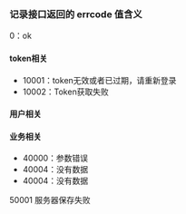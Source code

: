 ### 记录接口返回的 errcode 值含义

0：ok

#### token相关

* 10001：token无效或者已过期，请重新登录
* 10002：Token获取失败

#### 用户相关


#### 业务相关

* 40000：参数错误
* 40004：没有数据
* 40004：没有数据

50001 服务器保存失败